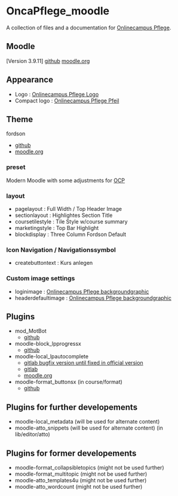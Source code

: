 # OncaPflege_moodle
A collection of files and a documentation for [Onlinecampus Pflege](https://www.onlinecampus-pflege.de).

## Moodle
[Version 3.9.11]
[github](https://github.com/moodle/moodle/tree/MOODLE_39_STABLE)
[moodle.org](https://moodle.org)

## Appearance
- Logo : [Onlinecampus Pflege Logo](./appearance/Logos/OncaPflegeLogo_653x200hres.png)
- Compact logo : [Onlinecampus Pflege Pfeil](./appearance/Logos/OCP_Pfeil_d72733_72dpi_200x200px.png)

## Theme
fordson
- [github](https://github.com/dbnschools/moodle-theme_fordson)
- [moodle.org](https://github.com/dbnschools/moodle-theme_fordson)

### preset
Modern Moodle with some adjustments for [OCP](./presets/OCP%20Modern%20Moodle.scss)

### layout
- pagelayout : Full Width / Top Header Image
- sectionlayout : Highlightes Section Title
- coursetilestyle : Tile Style w/course summary
- marketingstyle : Top Bar Highlight
- blockdisplay : Three Column Fordson Default   

### Icon Navigation / Navigationssymbol
- createbuttontext : Kurs anlegen  

### Custom image settings
- loginimage : [Onlinecampus Pflege backgroundgraphic](./custom_image_settings/OncaPflegeMoodle_Loginbg72.png)
- headerdefaultimage : [Onlinecampus Pflege backgroundgraphic](./custom_image_settings/headerbg_OncaPflege_kurslogos72.png)


## Plugins
- mod_MotBot
  - [github](https://github.com/ild-thl/motbot)
- moodle-block_lpprogressx
  - [github](https://github.com/tinjohn/moodle-block_lpprogressx)
- moodle-local_lpautocomplete
  - [gitlab bugfix version until fixed in official version](https://gitlab.com/tinjohn/moodle-local_lpautocompletedeb)
  - [gitlab](https://gitlab.com/adapta/moodle-local_lpautocomplete)
  - [moodle.org](https://moodle.org/plugins/local_lpautocomplete)
- moodle-format_buttonsx (in course/format)
  - [github](https://github.com/tinjohn/moodle-format_buttonsx)

## Plugins for further developements
- moodle-local_metadata (will be used for alternate content)
- moodle-atto_snippets (will be used for alternate content) (in lib/editor/atto)

## Plugins for former developements
- moodle-format_collapsibletopics (might not be used further)
- moodle-format_multitopic (might not be used further)
- moodle-atto_templates4u (might not be used further)
- moodle-atto_wordcount (might not be used further)


  
